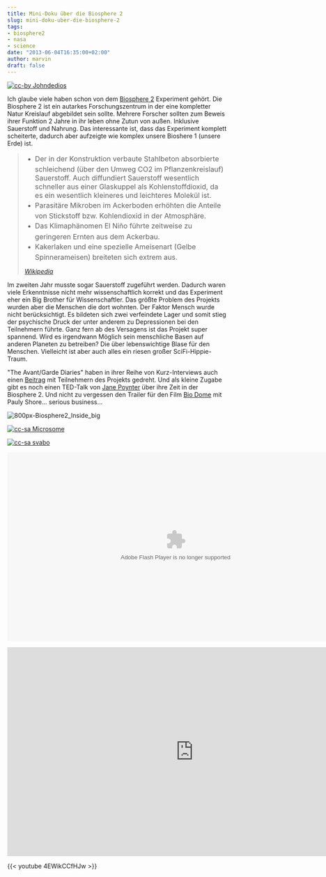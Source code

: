 ```yaml
---
title: Mini-Doku über die Biosphere 2
slug: mini-doku-uber-die-biosphere-2
tags:
- biosphere2
- nasa
- science
date: "2013-06-04T16:35:00+02:00"
author: marvin
draft: false
---
```

[![cc-by Johndedios](/images/Wiki_bio2_sunset_001.jpg)](https://en.wikipedia.org/wiki/File:Wiki_bio2_sunset_001.jpg)

Ich glaube viele haben schon von dem [Biosphere
2](https://de.wikipedia.org/wiki/Biosph%C3%A4re_2) Experiment gehört.
Die Biosphere 2 ist ein autarkes Forschungszentrum in der eine
kompletter Natur Kreislauf abgebildet sein sollte. Mehrere Forscher
sollten zum Beweis ihrer Funktion 2 Jahre in ihr leben ohne Zutun von
außen. Inklusive Sauerstoff und Nahrung. Das interessante ist, dass das
Experiment komplett scheiterte, dadurch aber aufzeigte wie komplex
unsere Bioshere 1 (unsere Erde) ist.

> -   <span style="line-height: 1.714285714; font-size: 1rem;">Der in
>     der Konstruktion verbaute Stahlbeton absorbierte schleichend (über
>     den Umweg CO2 im Pflanzenkreislauf) Sauerstoff. Auch diffundiert
>     Sauerstoff wesentlich schneller aus einer Glaskuppel als
>     Kohlenstoffdioxid, da es ein wesentlich kleineres und leichteres
>     Molekül ist.</span>
> -   <span
>     style="line-height: 1.714285714; font-size: 1rem;">Parasitäre
>     Mikroben im Ackerboden erhöhten die Anteile von Stickstoff bzw.
>     Kohlendioxid in der Atmosphäre.</span>
> -   <span style="line-height: 1.714285714; font-size: 1rem;">Das
>     Klimaphänomen El Niño führte zeitweise zu geringeren Ernten aus
>     dem Ackerbau.</span>
> -   <span
>     style="line-height: 1.714285714; font-size: 1rem;">Kakerlaken und
>     eine spezielle Ameisenart (Gelbe Spinnerameisen) breiteten sich
>     extrem aus.</span>
>
> <cite>[Wikipedia](https://de.wikipedia.org/wiki/Biosph%C3%A4re_2)</cite>

Im zweiten Jahr musste sogar Sauerstoff zugeführt werden. Dadurch waren
viele Erkenntnisse nicht mehr wissenschaftlich korrekt und das
Experiment eher ein Big Brother für Wissenschaftler. Das größte Problem
des Projekts wurden aber die Menschen die dort wohnten. Der Faktor
Mensch wurde nicht berücksichtigt. Es bildeten sich zwei verfeindete
Lager und somit stieg der psychische Druck der unter anderem zu
Depressionen bei den Teilnehmern führte. Ganz fern ab des Versagens ist
das Projekt super spannend. Wird es irgendwann Möglich sein menschliche
Basen auf anderen Planeten zu betreiben? Die über lebenswichtige Blase
für den Menschen. Vielleicht ist aber auch alles ein riesen großer
SciFi-Hippie-Traum.

"The Avant/Garde Diaries" haben in ihrer Reihe von Kurz-Interviews auch
einen
[Beitrag](http://www.theavantgardediaries.com/en/article/299/SALLY+SILVERSTONE+%26+LINDA+LEIGH/Biosphere+2)
mit Teilnehmern des Projekts gedreht. Und als kleine Zugabe gibt es noch
einen TED-Talk von [Jane
Poynter](https://en.wikipedia.org/wiki/Jane_Poynter) über ihre Zeit in
der Biosphere 2. Und nicht zu vergessen den Trailer für den Film [Bio
Dome](https://en.wikipedia.org/wiki/Bio-Dome) mit Pauly Shore... serious
business...

![800px-Biosphere2_Inside_big](/images/800px-Biosphere2_Inside_big.jpg)

[![cc-sa Microsome](/images/800px-Biosphere2_aussen.jpg)](https://commons.wikimedia.org/wiki/File:Biosphere2_aussen.JPG)

[![cc-sa svabo](/images/Biosphere_2_Tucson.jpg)](https://commons.wikimedia.org/wiki/File:Biosphere_2_Tucson.JPG)

<p>
<object width="773" height="434" classid="clsid:d27cdb6e-ae6d-11cf-96b8-444553540000" codebase="http://download.macromedia.com/pub/shockwave/cabs/flash/swflash.cab#version=6,0,40,0" name="movie">
<param name="quality" value="high"></param><param name="allowfullscreen" value="true"></param><param name="allowScriptAccess" value="always"></param><param name="flashvars" value="xml=http://www.theavantgardediaries.com/en/media/data/article/299/content/291/ajax/1/_dc/1370342007"></param><param name="src" value="http://www.theavantgardediaries.com/assets/_878187239712345_/flash/mb_avgd_videoplayer.swf"></param><param name="allowscriptaccess" value="always"></param>

<embed width="773" height="434" type="application/x-shockwave-flash" src="https://www.theavantgardediaries.com/assets/_878187239712345_/flash/mb_avgd_videoplayer.swf" quality="high" allowfullscreen="true" allowscriptaccess="always" flashvars="xml=http://www.theavantgardediaries.com/en/media/data/article/299/content/291/ajax/1/_dc/1370342007" allowscriptaccess="always" name="movie">
</embed>
</object>
</p>
<iframe src="https://embed.ted.com/talks/lang/de/jane_poynter_life_in_biosphere_2.html" width="853" height="480" frameborder="0" scrolling="no" webkitallowfullscreen mozallowfullscreen allowfullscreen></iframe>

{{< youtube 4EWikCCfHJw >}}